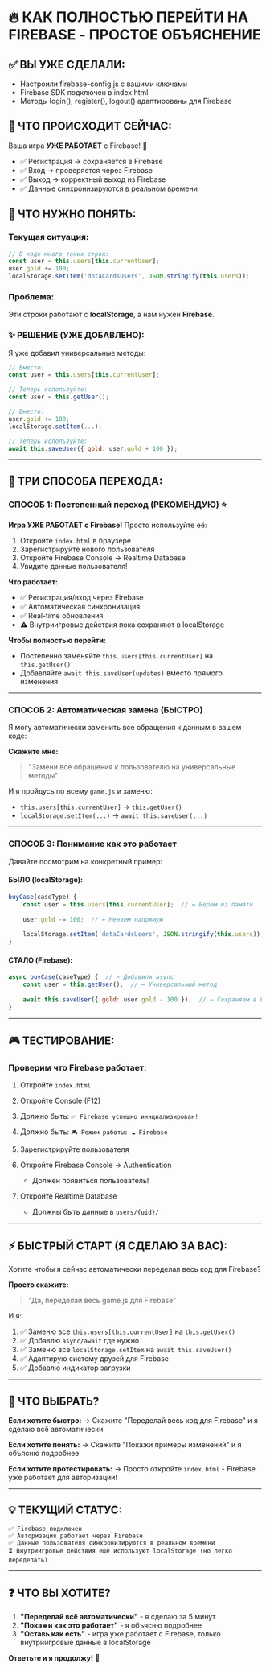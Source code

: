 # 🔥 КАК ПОЛНОСТЬЮ ПЕРЕЙТИ НА FIREBASE - ПРОСТОЕ ОБЪЯСНЕНИЕ

## ✅ ВЫ УЖЕ СДЕЛАЛИ:
- Настроили firebase-config.js с вашими ключами
- Firebase SDK подключен в index.html
- Методы login(), register(), logout() адаптированы для Firebase

## 🎯 ЧТО ПРОИСХОДИТ СЕЙЧАС:

Ваша игра **УЖЕ РАБОТАЕТ** с Firebase! 🎉

- ✅ Регистрация → сохраняется в Firebase
- ✅ Вход → проверяется через Firebase
- ✅ Выход → корректный выход из Firebase
- ✅ Данные синхронизируются в реальном времени

## 📝 ЧТО НУЖНО ПОНЯТЬ:

### Текущая ситуация:

```javascript
// В коде много таких строк:
const user = this.users[this.currentUser];
user.gold += 100;
localStorage.setItem('dotaCardsUsers', JSON.stringify(this.users));
```

### Проблема:
Эти строки работают с **localStorage**, а нам нужен **Firebase**.

### ✨ РЕШЕНИЕ (УЖЕ ДОБАВЛЕНО):

Я уже добавил универсальные методы:

```javascript
// Вместо:
const user = this.users[this.currentUser];

// Теперь используйте:
const user = this.getUser();

// Вместо:
user.gold += 100;
localStorage.setItem(...);

// Теперь используйте:
await this.saveUser({ gold: user.gold + 100 });
```

---

## 🚀 ТРИ СПОСОБА ПЕРЕХОДА:

### СПОСОБ 1: Постепенный переход (РЕКОМЕНДУЮ) ⭐

**Игра УЖЕ РАБОТАЕТ с Firebase!** Просто используйте её:

1. Откройте `index.html` в браузере
2. Зарегистрируйте нового пользователя
3. Откройте Firebase Console → Realtime Database
4. Увидите данные пользователя!

**Что работает:**
- ✅ Регистрация/вход через Firebase
- ✅ Автоматическая синхронизация
- ✅ Real-time обновления
- ⚠️ Внутриигровые действия пока сохраняют в localStorage

**Чтобы полностью перейти:**
- Постепенно заменяйте `this.users[this.currentUser]` на `this.getUser()`
- Добавляйте `await this.saveUser(updates)` вместо прямого изменения

---

### СПОСОБ 2: Автоматическая замена (БЫСТРО)

Я могу автоматически заменить все обращения к данным в вашем коде:

**Скажите мне:**
> "Замени все обращения к пользователю на универсальные методы"

И я пройдусь по всему `game.js` и заменю:
- `this.users[this.currentUser]` → `this.getUser()`
- `localStorage.setItem(...)` → `await this.saveUser(...)`

---

### СПОСОБ 3: Понимание как это работает

Давайте посмотрим на конкретный пример:

#### БЫЛО (localStorage):
```javascript
buyCase(caseType) {
    const user = this.users[this.currentUser];  // ← Берем из памяти
    
    user.gold -= 100;  // ← Меняем напрямую
    
    localStorage.setItem('dotaCardsUsers', JSON.stringify(this.users));  // ← Сохраняем
}
```

#### СТАЛО (Firebase):
```javascript
async buyCase(caseType) {  // ← Добавили async
    const user = this.getUser();  // ← Универсальный метод
    
    await this.saveUser({ gold: user.gold - 100 });  // ← Сохраняем в Firebase
}
```

---

## 🎮 ТЕСТИРОВАНИЕ:

### Проверим что Firebase работает:

1. Откройте `index.html`
2. Откройте Console (F12)
3. Должно быть: `✅ Firebase успешно инициализирован!`
4. Должно быть: `🎮 Режим работы: ☁️ Firebase`

5. Зарегистрируйте пользователя
6. Откройте Firebase Console → Authentication
   - Должен появиться пользователь!
7. Откройте Realtime Database
   - Должны быть данные в `users/{uid}/`

---

## ⚡ БЫСТРЫЙ СТАРТ (Я СДЕЛАЮ ЗА ВАС):

Хотите чтобы я сейчас автоматически переделал весь код для Firebase?

**Просто скажите:**
> "Да, переделай весь game.js для Firebase"

И я:
1. ✅ Заменю все `this.users[this.currentUser]` на `this.getUser()`
2. ✅ Добавлю `async/await` где нужно
3. ✅ Заменю все `localStorage.setItem` на `await this.saveUser()`
4. ✅ Адаптирую систему друзей для Firebase
5. ✅ Добавлю индикатор загрузки

---

## 🤔 ЧТО ВЫБРАТЬ?

**Если хотите быстро:**
→ Скажите "Переделай весь код для Firebase" и я сделаю всё автоматически

**Если хотите понять:**
→ Скажите "Покажи примеры изменений" и я объясню подробнее

**Если хотите протестировать:**
→ Просто откройте `index.html` - Firebase уже работает для авторизации!

---

## 💡 ТЕКУЩИЙ СТАТУС:

```
✅ Firebase подключен
✅ Авторизация работает через Firebase  
✅ Данные пользователя синхронизируются в реальном времени
⏳ Внутриигровые действия ещё используют localStorage (но легко переделать)
```

---

## ❓ ЧТО ВЫ ХОТИТЕ?

1. **"Переделай всё автоматически"** - я сделаю за 5 минут
2. **"Покажи как это работает"** - я объясню подробнее
3. **"Оставь как есть"** - игра уже работает с Firebase, только внутриигровые данные в localStorage

**Ответьте и я продолжу!** 🚀

